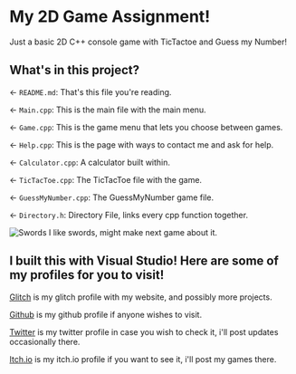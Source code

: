 ﻿# My 2D Game Assignment!

Just a basic 2D C++ console game with TicTactoe and Guess my Number!

## What's in this project?

← `README.md`: That's this file you're reading.

← `Main.cpp`: This is the main file with the main menu.

← `Game.cpp`: This is the game menu that lets you choose between games.

← `Help.cpp`: This is the page with ways to contact me and ask for help.

← `Calculator.cpp`: A calculator built within.

← `TicTacToe.cpp`: The TicTacToe file with the game.

← `GuessMyNumber.cpp`: The GuessMyNumber game file.

← `Directory.h`: Directory File, links every cpp function together.

![Swords](https://i.ytimg.com/vi/tEMIyi8XzWU/maxresdefault.jpg) I like swords, might make next game about it.

## I built this with Visual Studio! Here are some of my profiles for you to visit!

[Glitch](https://glitch.com/@AlexGama11) is my glitch profile with my website, and possibly more projects.

[Github](https://github.com/AlexGama11) is my github profile if anyone wishes to visit.

[Twitter](https://twitter.com/Alex_CorreiaG) is my twitter profile in case you wish to check it, i'll post updates occasionally there.

[Itch.io](https://alexmango.itch.io) is my itch.io profile if you want to see it, i'll post my games there.